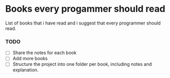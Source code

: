 # Books every progammer should read

List of books that i have read and i suggest that every programmer should read.

### TODO

- [ ] Share the notes for each book
- [ ] Add more books
- [ ] Structure the project into one folder per book, including notes and explanation.
